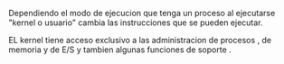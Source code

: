 
Dependiendo el modo de ejecucion que tenga un proceso al ejecutarse "kernel o usuario" cambia las instrucciones que se pueden ejecutar.

 EL kernel tiene acceso exclusivo a las administracion de procesos , de memoria y de E/S y tambien algunas funciones de soporte .
 